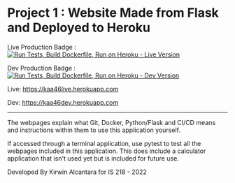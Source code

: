 # Project 1 : Website Made from Flask and Deployed to Heroku
Live Production Badge : [![Run Tests, Build Dockerfile, Run on Heroku - Live Version](https://github.com/KirwinAl/flask/actions/workflows/prod.yml/badge.svg?branch=live)](https://github.com/KirwinAl/flask/actions/workflows/prod.yml)

Dev Production Badge : [![Run Tests, Build Dockerfile, Run on Heroku - Dev Version](https://github.com/KirwinAl/flask/actions/workflows/dev.yml/badge.svg?branch=dev)](https://github.com/KirwinAl/flask/actions/workflows/dev.yml)

Live: https://kaa46live.herokuapp.com

Dev: https://kaa46dev.herokuapp.com
***
The webpages explain what Git, Docker, Python/Flask and CI/CD means and instructions within them 
to use this application yourself.

If accessed through a terminal application, use pytest to test all the webpages included in 
this application. This does include a calculator application that isn't used yet but is included
for future use.

Developed By Kirwin Alcantara for IS 218 - 2022 